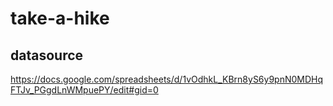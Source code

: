# take-a-hike

## datasource

https://docs.google.com/spreadsheets/d/1vOdhkL_KBrn8yS6y9pnN0MDHqFTJv_PGgdLnWMpuePY/edit#gid=0
